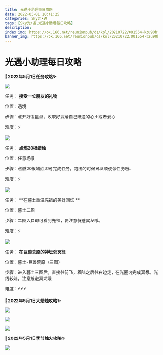 ```yaml
---
title: 光遇小助理每日攻略
date: 2022-05-01 10:41:25
categories: Sky光•遇
tags: [Sky光•遇,光遇小助理每日攻略]
description: 
index_img: https://ok.166.net/reunionpub/ds/kol/20210722/001554-k2u90bj7ay.png?imageView&thumbnail=600x0&type=jpg
banner_img: https://ok.166.net/reunionpub/ds/kol/20210722/001554-k2u90bj7ay.png?imageView&thumbnail=600x0&type=jpg
---
```

# 光遇小助理每日攻略
**🎉2022年5月1日任务攻略✨**

![](https://ok.166.net/reunionpub/ds/kol/20220501/010534-ns0dbke297.png)

任务： **接受一位朋友的礼物**

位置：遇境

步骤：点开好友星盘，收取好友给自己赠送的心火或者爱心

难度：⚡

![](https://ok.166.net/reunionpub/ds/kol/20220501/010606-t354gvus8w.png)

任务： **点燃20根蜡烛**

位置：任意场景

步骤：点燃20根蜡烛即可完成任务，跑图的时候可以顺便做任务哦。

难度：⚡

  

![](https://ok.166.net/reunionpub/ds/kol/20220501/011535-c4doqt6lhu.png)

任务： **在暮土重温先祖的美好回忆  **

位置：暮土二图

步骤：二图入口即可看到先祖，要注意躲避冥龙哦。

难度：⚡

![](https://ok.166.net/reunionpub/ds/kol/20220501/010700-0js4f86w97.png)

任务： **在巨兽荒原的神坛旁冥想**

位置：暮土-巨兽荒原（三图）

步骤：进入暮土三图后，直接往前飞，着陆之后往右边走，在光圈内完成冥想。光线较暗，注意躲避冥龙哦

难度：⚡⚡⚡

 **🎉2022年5月1日大蜡烛攻略✨**

![](https://ok.166.net/reunionpub/ds/kol/20220501/010751-1czm8phnsk.png)

![](https://ok.166.net/reunionpub/ds/kol/20220501/011226-gizwt0lr8s.png)

![](https://ok.166.net/reunionpub/ds/kol/20220501/010852-4r6tyd9g1h.png)

  

 **🎉2022年5月1日季节烛火攻略✨**

![](https://ok.166.net/reunionpub/ds/kol/20220501/011332-ksj3oqbs6c.png)

  

  

